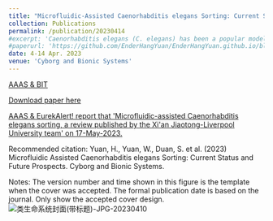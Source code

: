 ```yaml
---
title: "Microfluidic-Assisted Caenorhabditis elegans Sorting: Current Status and Future Prospects (Cover Paper)"
collection: Publications
permalink: /publication/20230414
#excerpt: 'Caenorhabditis elegans (C. elegans) has been a popular model organism for several decades since its first discovery of the huge research potential for modeling human diseases and genetics. Sorting is an important means of providing stage- or age-synchronized worm populations for many worm-based bioassays. However, conventional manual techniques for C. elegans sorting are tedious and inefficient, and commercial complex object parametric analyzer and sorter (COPAS) is too expensive and bulky for most laboratories. Recently, the development of lab-on-a-chip (microfluidics) technology has greatly facilitated C. elegans studies where large numbers of synchronized worm populations are required and advances of new designs, mechanisms, and automation algorithms. Most previous reviews have focused on the development of microfluidic devices but lacked the summaries and discussions of the biological research demands of C. elegans, and are hard to read for worm researchers. We aim to comprehensively review the up-to-date microfluidic-assisted C. elegans sorting developments from several angles to suit the different background researchers, i.e., biologists and engineers. First, we highlighted the microfluidic C. elegans sorting devices' advantages and limitations compared to the conventional commercialized worm sorting tools. Second, to benefit the engineers, we reviewed the current devices from the perspectives of active or passive sorting, sorting strategies, target populations, and sorting criteria. Third, to benefit the biologists, we reviewed the contributions of sorting to biological research. We expect, by providing this comprehensive review, that each researcher from this multidisciplinary community can effectively find the needed information and, in turn, facilitate future research.'
#paperurl: 'https://github.com/EnderHangYuan/EnderHangYuan.github.io/blob/master/_publications/2023-4-14-Microfluidic-Assisted%20Caenorhabdits%20elegans%20Sorting%20Current%20Status%20and%20Future%20Prospects.pdf'
date: 4-14 Apr. 2023
venue: 'Cyborg and Bionic Systems'
---
```


[AAAS & BIT](https://spj.science.org/doi/10.34133/cbsystems.0011)

[Download paper here](https://github.com/EnderHangYuan/EnderHangYuan.github.io/blob/master/_publications/2023-4-14-Microfluidic-Assisted%20Caenorhabdits%20elegans%20Sorting%20Current%20Status%20and%20Future%20Prospects.pdf)

[AAAS & EurekAlert! report that 'Microfluidic-assisted Caenorhabditis elegans sorting, a review published by the Xi'an Jiaotong-Liverpool University team' on 17-May-2023.](https://www.eurekalert.org/news-releases/989423)

Recommended citation: Yuan, H., Yuan, W., Duan, S. et al. (2023) Microfluidic Assisted Caenorhabditis elegans Sorting: Current Status and Future Prospects. Cyborg and Bionic Systems.

Notes: The version number and time shown in this figure is the template when the cover was accepted. The formal publication date is based on the journal. Only show the accepted cover design.
![类生命系统封面(带标题)-JPG-20230410](https://user-images.githubusercontent.com/98693538/231531889-f9840127-c550-4d8a-a540-4c254b345cc9.jpg)

